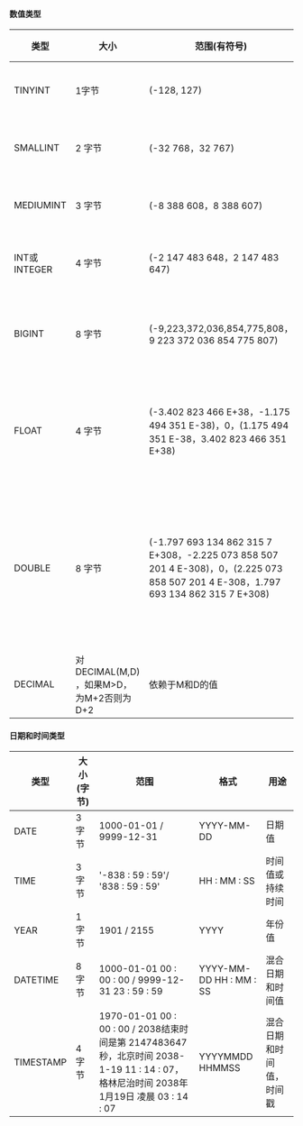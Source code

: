 #### 数值类型

|类型|大小|范围(有符号)|范围(无符号)|用途|
|---|---|---|---|---|
|TINYINT|1字节|(-128, 127)|(0, 255)|小整数值|
|SMALLINT|2 字节|(-32 768，32 767)|(0，65 535)|	大整数值
|MEDIUMINT|	3 字节|	(-8 388 608，8 388 607)|	(0，16 777 215)|	大整数值|
|INT或INTEGER|	4 字节|	(-2 147 483 648，2 147 483 647)|	(0，4 294 967 295)|	大整数值|
|BIGINT	|8 字节|	(-9,223,372,036,854,775,808，9 223 372 036 854 775 807)|	(0，18 446 744 073 709 551 615)|	极大整数值|
|FLOAT|	4 字节	|(-3.402 823 466 E+38，-1.175 494 351 E-38)，0，(1.175 494 351 E-38，3.402 823 466 351 E+38)|	0，(1.175 494 351 E-38，3.402 823 466 E+38)	|单精度浮点数值|
|DOUBLE|	8 字节	|(-1.797 693 134 862 315 7 E+308，-2.225 073 858 507 201 4 E-308)，0，(2.225 073 858 507 201 4 E-308，1.797 693 134 862 315 7 E+308)|	0，(2.225 073 858 507 201 4 E-308，1.797 693 134 862 315 7 E+308)|	双精度浮点数值|
|DECIMAL|	对DECIMAL(M,D) ，如果M>D，为M+2否则为D+2|	依赖于M和D的值|	依赖于M和D的值	|小数值


####  日期和时间类型

|类型|大小(字节)| 范围|格式|用途|
|---|---|---|---|---|
|DATE|	3字节|	1000-01-01 / 9999-12-31|	YYYY-MM-DD|	日期值|
|TIME|	3字节|	'-838 : 59 : 59'/ '838 : 59 : 59'|	HH : MM : SS	|时间值或持续时间|
|YEAR|	1字节|	1901 / 2155|	YYYY|	年份值|
|DATETIME|	8字节|	1000-01-01 00 : 00 : 00 / 9999-12-31 23 : 59 : 59|	YYYY-MM-DD HH : MM : SS	|混合日期和时间值|
|TIMESTAMP|	4字节 |1970-01-01 00 : 00 : 00 / 2038结束时间是第 2147483647 秒，北京时间 2038-1-19 11 : 14 : 07，格林尼治时间 2038年1月19日 凌晨 03 : 14 : 07|YYYYMMDD HHMMSS|	混合日期和时间值，时间戳|